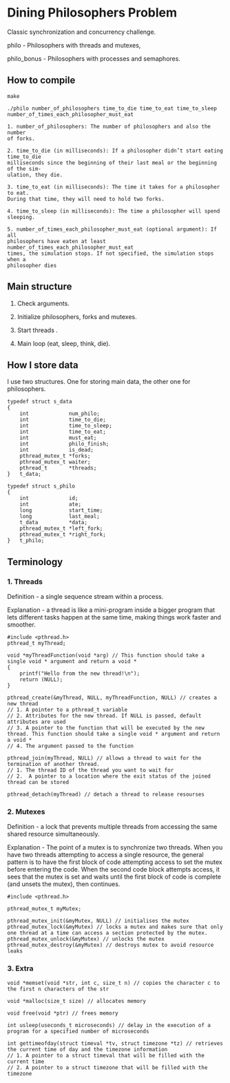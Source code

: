 # Dining Philosophers Problem
Classic synchronization and concurrency challenge.

philo - Philosophers with threads and mutexes,

philo_bonus - Philosophers with processes and semaphores.
## How to compile
```
make
```
```
./philo number_of_philosophers time_to_die time_to_eat time_to_sleep number_of_times_each_philosopher_must_eat

1. number_of_philosophers: The number of philosophers and also the number
of forks.

2. time_to_die (in milliseconds): If a philosopher didn’t start eating time_to_die
milliseconds since the beginning of their last meal or the beginning of the sim-
ulation, they die.

3. time_to_eat (in milliseconds): The time it takes for a philosopher to eat.
During that time, they will need to hold two forks.

4. time_to_sleep (in milliseconds): The time a philosopher will spend sleeping.

5. number_of_times_each_philosopher_must_eat (optional argument): If all
philosophers have eaten at least number_of_times_each_philosopher_must_eat
times, the simulation stops. If not specified, the simulation stops when a
philosopher dies
```
## Main structure
1. Check arguments.

2. Initialize philosophers, forks and mutexes.

3. Start threads
.
4. Main loop (eat, sleep, think, die).
## How I store data
I use two structures. One for storing main data, the other one for philosophers.
```
typedef struct s_data
{
	int				num_philo;
	int				time_to_die;
	int				time_to_sleep;
	int				time_to_eat;
	int				must_eat;
	int				philo_finish;
	int				is_dead;
	pthread_mutex_t *forks;
	pthread_mutex_t waiter;
	pthread_t		*threads;
}	t_data;

typedef struct s_philo
{
	int				id;
	int				ate;
	long			start_time;
	long			last_meal;
	t_data			*data;
	pthread_mutex_t	*left_fork;
	pthread_mutex_t	*right_fork;
}	t_philo;
```

## Terminology
### 1. Threads
Definition - a single sequence stream within a process.

Explanation - a thread is like a mini-program inside a bigger program that lets different tasks happen at the same time, making things work faster and smoother.
```
#include <pthread.h>
pthread_t myThread;

void *myThreadFunction(void *arg) // This function should take a single void * argument and return a void *
{
    printf("Hello from the new thread!\n");
    return (NULL);
}

pthread_create(&myThread, NULL, myThreadFunction, NULL) // creates a new thread
// 1. A pointer to a pthread_t variable
// 2. Attributes for the new thread. If NULL is passed, default attributes are used
// 3. A pointer to the function that will be executed by the new thread. This function should take a single void * argument and return a void *
// 4. The argument passed to the function

pthread_join(myThread, NULL) // allows a thread to wait for the termination of another thread.
// 1. The thread ID of the thread you want to wait for
// 2.  A pointer to a location where the exit status of the joined thread can be stored

pthread_detach(myThread) // detach a thread to release resourses
```
### 2. Mutexes
Definition - a lock that prevents multiple threads from accessing the same shared resource simultaneously.

Explanation - The point of a mutex is to synchronize two threads. When you have two threads attempting to access a single resource, the general pattern is to have the first block of code attempting access to set the mutex before entering the code. When the second code block attempts access, it sees that the mutex is set and waits until the first block of code is complete (and unsets the mutex), then continues.
```
#include <pthread.h>

pthread_mutex_t myMutex;

pthread_mutex_init(&myMutex, NULL) // initialises the mutex
pthread_mutex_lock(&myMutex) // locks a mutex and makes sure that only one thread at a time can access a section protected by the mutex.
pthread_mutex_unlock(&myMutex) // unlocks the mutex
pthread_mutex_destroy(&myMutex) // destroys mutex to avoid resource leaks
```
### 3. Extra
```
void *memset(void *str, int c, size_t n) // copies the character c to the first n characters of the str

void *malloc(size_t size) // allocates memory

void free(void *ptr) // frees memory

int usleep(useconds_t microseconds) // delay in the execution of a program for a specified number of microseconds

int gettimeofday(struct timeval *tv, struct timezone *tz) // retrieves the current time of day and the timezone information
// 1. A pointer to a struct timeval that will be filled with the current time
// 2. A pointer to a struct timezone that will be filled with the timezone 
```